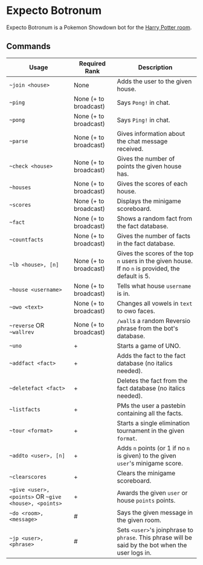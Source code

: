 # Expecto Botronum
Expecto Botronum is a Pokemon Showdown bot for the [Harry Potter room](psim.us/hp).

## Commands
| Usage | Required Rank | Description |
|-------|---------------|-------------|
| `~join <house>` | None | Adds the user to the given house. |
| `~ping` | None (+ to broadcast) | Says `Pong!` in chat. |
| `~pong` | None (+ to broadcast) | Says `Ping!` in chat. |
| `~parse` | None (+ to broadcast) | Gives information about the chat message received. |
| `~check <house>` | None (+ to broadcast) | Gives the number of points the given house has. |
| `~houses` | None (+ to broadcast) | Gives the scores of each house. |
| `~scores` | None (+ to broadcast) | Displays the minigame scoreboard. |
| `~fact` | None (+ to broadcast) | Shows a random fact from the fact database. |
| `~countfacts` | None (+ to broadcast) | Gives the number of facts in the fact database. |
| `~lb <house>, [n]` | None (+ to broadcast) | Gives the scores of the top `n` users in the given house. If no `n` is provided, the default is 5. |
| `~house <username>` | None (+ to broadcast) | Tells what house `username` is in. |
| `~owo <text>` | None (+ to broadcast) | Changes all vowels in `text` to owo faces. |
| `~reverse` OR `~wallrev` | None (+ to broadcast) | `/wall`s a random Reversio phrase from the bot's database. |
| `~uno` | + | Starts a game of UNO. |
| `~addfact <fact>` | + | Adds the fact to the fact database (no italics needed). |
| `~deletefact <fact>` | + | Deletes the fact from the fact database (no italics needed). |
| `~listfacts` | + | PMs the user a pastebin containing all the facts. |
| `~tour <format>` | + | Starts a single elimination tournament in the given `format`. |
| `~addto <user>, [n]` | + | Adds `n` points (or 1 if no `n` is given) to the given `user`'s minigame score. |
| `~clearscores` | + | Clears the minigame scoreboard. |
| `~give <user>, <points>` OR `~give <house>, <points>` | + | Awards the given `user` or house `points` points. |
| `~do <room>,<message>` | # | Says the given message in the given room. |
| `~jp <user>,<phrase>` | # | Sets `<user>`'s joinphrase to `phrase`. This phrase will be said by the bot when the user logs in. |
